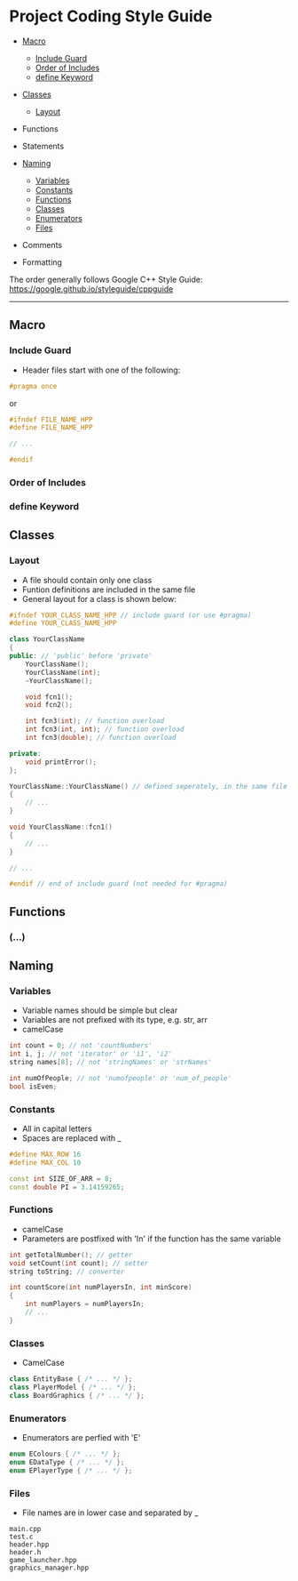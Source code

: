 # Project Coding Style Guide

- [Macro](#Macro)
	- [Include Guard](#Include-Guard)
	- [Order of Includes](#Order-of-Includes)
	- [define Keyword](#define-Keyword)

- [Classes](#Classes)
	- [Layout](#Layout)

- Functions

- Statements

- [Naming](#naming)
	- [Variables](#variables)
	- [Constants](#constants)
	- [Functions](#functions)
	- [Classes](#classes)
	- [Enumerators](#enumerators)
	- [Files](#files)

- Comments

- Formatting

The order generally follows Google C++ Style Guide: https://google.github.io/styleguide/cppguide

----------------------------------------------------------------

## Macro

### Include Guard

- Header files start with one of the following:

``` C++
#pragma once
```

or

``` C++
#ifndef FILE_NAME_HPP
#define FILE_NAME_HPP

// ...

#endif
```

### Order of Includes

### define Keyword


## Classes

### Layout

- A file should contain only one class
- Funtion definitions are included in the same file
- General layout for a class is shown below:

``` C++
#ifndef YOUR_CLASS_NAME_HPP // include guard (or use #pragma)
#define YOUR_CLASS_NAME_HPP

class YourClassName
{
public: // 'public' before 'private'
	YourClassName();
	YourClassName(int);
	~YourClassName();

	void fcn1();
	void fcn2();

	int fcn3(int); // function overload
	int fcn3(int, int); // function overload
	int fcn3(double); // function overload

private:
	void printError();
};

YourClassName::YourClassName() // defined seperately, in the same file
{
	// ...
}

void YourClassName::fcn1()
{
	// ...
}

// ...

#endif // end of include guard (not needed for #pragma)
```


## Functions

### (...)



## Naming

### Variables

- Variable names should be simple but clear
- Variables are not prefixed with its type, e.g. str, arr
- camelCase

``` C++
int count = 0; // not 'countNumbers'
int i, j; // not 'iterator' or 'i1', 'i2'
string names[8]; // not 'stringNames' or 'strNames'

int numOfPeople; // not 'numofpeople' or 'num_of_people'
bool isEven;
```

### Constants

- All in capital letters
- Spaces are replaced with \_

``` C++
#define MAX_ROW 16
#define MAX_COL 10

const int SIZE_OF_ARR = 8;
const double PI = 3.14159265;
```

### Functions

- camelCase
- Parameters are postfixed with 'In' if the function has the same variable

``` C++
int getTotalNumber(); // getter
void setCount(int count); // setter
string toString; // converter

int countScore(int numPlayersIn, int minScore)
{
	int numPlayers = numPlayersIn;
	// ...
}
```

### Classes

- CamelCase

``` C++
class EntityBase { /* ... */ };
class PlayerModel { /* ... */ };
class BoardGraphics { /* ... */ };
```

### Enumerators

- Enumerators are perfied with 'E'

``` C++
enum EColours { /* ... */ };
enum EDataType { /* ... */ };
enum EPlayerType { /* ... */ };
```

### Files

- File names are in lower case and separated by \_

```
main.cpp
test.c
header.hpp
header.h
game_launcher.hpp
graphics_manager.hpp
```